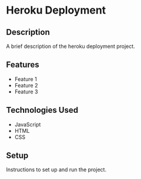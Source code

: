 # Heroku Deployment

## Description

A brief description of the heroku deployment project.

## Features

- Feature 1
- Feature 2
- Feature 3

## Technologies Used

- JavaScript
- HTML
- CSS

## Setup

Instructions to set up and run the project.
